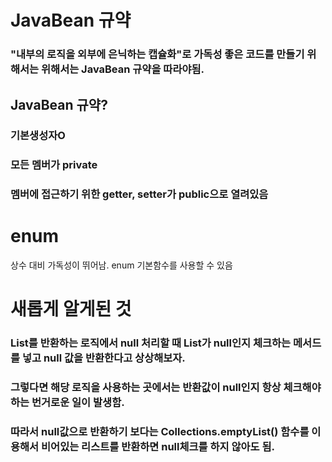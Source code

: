 # JavaBean 규약

### "내부의 로직을 외부에 은닉하는 캡슐화"로 가독성 좋은 코드를 만들기 위해서는 위해서는 JavaBean 규약을 따라야됨.

## JavaBean 규약?
### 기본생성자O
### 모든 멤버가 private
### 멤버에 접근하기 위한 getter, setter가 public으로 열려있음

# enum
상수 대비 가독성이 뛰어남.
enum 기본함수를 사용할 수 있음


# 새롭게 알게된 것
### List를 반환하는 로직에서 null 처리할 때 List가 null인지 체크하는 메서드를 넣고 null 값을 반환한다고 상상해보자. 
### 그렇다면 해당 로직을 사용하는 곳에서는 반환값이 null인지 항상 체크해야 하는 번거로운 일이 발생함.
### 따라서 null값으로 반환하기 보다는 Collections.emptyList() 함수를 이용해서 비어있는 리스트를 반환하면 null체크를 하지 않아도 됨.

